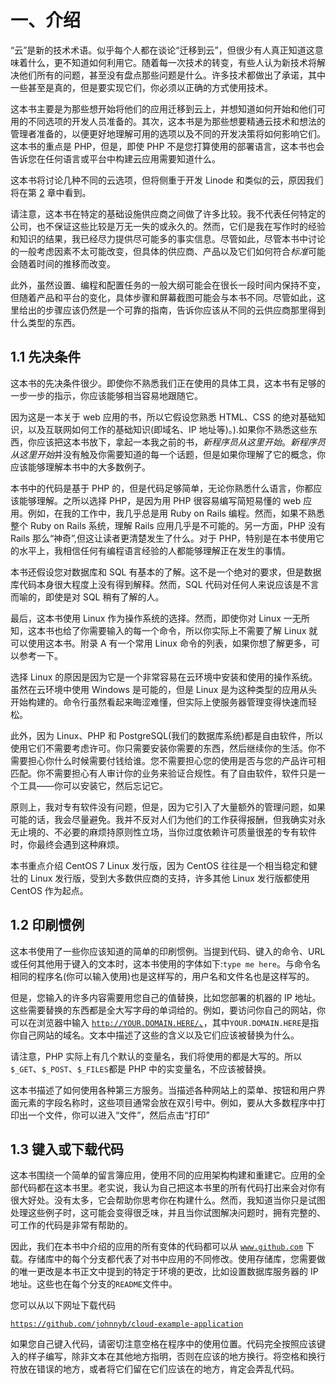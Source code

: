 # 一、介绍

“云”是新的技术术语。似乎每个人都在谈论“迁移到云”，但很少有人真正知道这意味着什么，更不知道如何利用它。随着每一次技术的转变，有些人认为新技术将解决他们所有的问题，甚至没有盘点那些问题是什么。许多技术都做出了承诺，其中一些甚至是真的，但是要实现它们，你必须以正确的方式使用技术。

这本书主要是为那些想开始将他们的应用迁移到云上，并想知道如何开始和他们可用的不同选项的开发人员准备的。其次，这本书是为那些想要精通云技术和想法的管理者准备的，以便更好地理解可用的选项以及不同的开发决策将如何影响它们。这本书的重点是 PHP，但是，即使 PHP 不是您打算使用的部署语言，这本书也会告诉您在任何语言或平台中构建云应用需要知道什么。

这本书将讨论几种不同的云选项，但将侧重于开发 Linode 和类似的云，原因我们将在第 [2](02.html) 章中看到。

请注意，这本书在特定的基础设施供应商之间做了许多比较。我不代表任何特定的公司，也不保证这些比较是万无一失的或永久的。然而，它们是我在写作时的经验和知识的结果，我已经尽力提供尽可能多的事实信息。尽管如此，尽管本书中讨论的一般考虑因素不太可能改变，但具体的供应商、产品以及它们如何符合*标准*可能会随着时间的推移而改变。

此外，虽然设置、编程和配置任务的一般大纲可能会在很长一段时间内保持不变，但随着产品和平台的变化，具体步骤和屏幕截图可能会与本书不同。尽管如此，这里给出的步骤应该仍然是一个可靠的指南，告诉你应该从不同的云供应商那里得到什么类型的东西。

## 1.1 先决条件

这本书的先决条件很少。即使你不熟悉我们正在使用的具体工具，这本书有足够的一步一步的指示，你应该能够相当容易地跟随它。

因为这是一本关于 web 应用的书，所以它假设您熟悉 HTML、CSS 的绝对基础知识，以及互联网如何工作的基础知识(即域名、IP 地址等)。).如果你不熟悉这些东西，你应该把这本书放下，拿起一本我之前的书，*新程序员从这里开始*。*新程序员从这里开始*并没有触及你需要知道的每一个话题，但是如果你理解了它的概念，你应该能够理解本书中的大多数例子。

本书中的代码是基于 PHP 的，但是代码足够简单，无论你熟悉什么语言，你都应该能够理解。之所以选择 PHP，是因为用 PHP 很容易编写简短易懂的 web 应用。例如，在我的工作中，我几乎总是用 Ruby on Rails 编程。然而，如果不熟悉整个 Ruby on Rails 系统，理解 Rails 应用几乎是不可能的。另一方面，PHP 没有 Rails 那么“神奇”,但这让读者更清楚发生了什么。对于 PHP，特别是在本书使用它的水平上，我相信任何有编程语言经验的人都能够理解正在发生的事情。

本书还假设您对数据库和 SQL 有基本的了解。这不是一个绝对的要求，但是数据库代码本身很大程度上没有得到解释。然而，SQL 代码对任何人来说应该是不言而喻的，即使是对 SQL 稍有了解的人。

最后，这本书使用 Linux 作为操作系统的选择。然而，即使你对 Linux 一无所知，这本书也给了你需要输入的每一个命令，所以你实际上不需要了解 Linux 就可以使用这本书。附录 A 有一个常用 Linux 命令的列表，如果你想了解更多，可以参考一下。

选择 Linux 的原因是因为它是一个非常容易在云环境中安装和使用的操作系统。虽然在云环境中使用 Windows 是可能的，但是 Linux 是为这种类型的应用从头开始构建的。命令行虽然看起来晦涩难懂，但实际上使服务器管理变得快速而轻松。

此外，因为 Linux、PHP 和 PostgreSQL(我们的数据库系统)都是自由软件，所以使用它们不需要考虑许可。你只需要安装你需要的东西，然后继续你的生活。你不需要担心你什么时候需要付钱给谁。您不需要担心您的使用是否与您的产品许可相匹配。你不需要担心有人审计你的业务来验证合规性。有了自由软件，软件只是一个工具——你可以安装它，然后忘记它。

原则上，我对专有软件没有问题，但是，因为它引入了大量额外的管理问题，如果可能的话，我会尽量避免。我并不反对人们为他们的工作获得报酬，但我确实对永无止境的、不必要的麻烦持原则性立场，当你过度依赖许可质量很差的专有软件时，你最终会遇到这种麻烦。

本书重点介绍 CentOS 7 Linux 发行版，因为 CentOS 往往是一个相当稳定和健壮的 Linux 发行版，受到大多数供应商的支持，许多其他 Linux 发行版都使用 CentOS 作为起点。

## 1.2 印刷惯例

这本书使用了一些你应该知道的简单的印刷惯例。当提到代码、键入的命令、URL 或任何其他用于键入的文本时，这本书使用的字体如下:`type me here`。与命令名相同的程序名(你可以输入使用)也是这样写的，用户名和文件名也是这样写的。

但是，您输入的许多内容需要用您自己的值替换，比如您部署的机器的 IP 地址。这些需要替换的东西都是全大写字母的单词给的。例如，要访问你自己的网站，你可以在浏览器中输入 [`http://YOUR.DOMAIN.HERE/`、](http://your.domain.here/)，其中`YOUR.DOMAIN.HERE`是指你自己网站的域名。文本中描述了这些的含义以及它们应该被替换为什么。

请注意，PHP 实际上有几个默认的变量名，我们将使用的都是大写的。所以`$_GET`、`$_POST`、`$_FILES`都是 PHP 中的实变量名，不应该被替换。

这本书描述了如何使用各种第三方服务。当描述各种网站上的菜单、按钮和用户界面元素的字段名称时，这些项目通常会放在双引号中。例如，要从大多数程序中打印出一个文件，你可以进入“文件”，然后点击“打印”

## 1.3 键入或下载代码

这本书围绕一个简单的留言簿应用，使用不同的应用架构构建和重建它。应用的全部代码都在这本书里。老实说，我认为自己把这本书里的所有代码打出来会对你有很大好处。没有太多，它会帮助你思考你在构建什么。然而，我知道当你只是试图处理这些例子时，这可能会变得很乏味，并且当你试图解决问题时，拥有完整的、可工作的代码是非常有帮助的。

因此，我们在本书中介绍的应用的所有变体的代码都可以从 [`www.github.com`](http://www.github.com) 下载。存储库中的每个分支都代表了对书中应用的不同修改。使用存储库，您需要做的唯一更改是本书正文中提到的特定于环境的更改，比如设置数据库服务器的 IP 地址。这些也在每个分支的`README`文件中。

您可以从以下网址下载代码

[`https://github.com/johnnyb/cloud-example-application`](https://github.com/johnnyb/cloud-example-application)

如果您自己键入代码，请密切注意空格在程序中的使用位置。代码完全按照应该键入的样子编写，除非文本在其他地方指明，否则在应该的地方换行。将空格和换行符放在错误的地方，或者将它们留在它们应该在的地方，肯定会弄乱代码。
